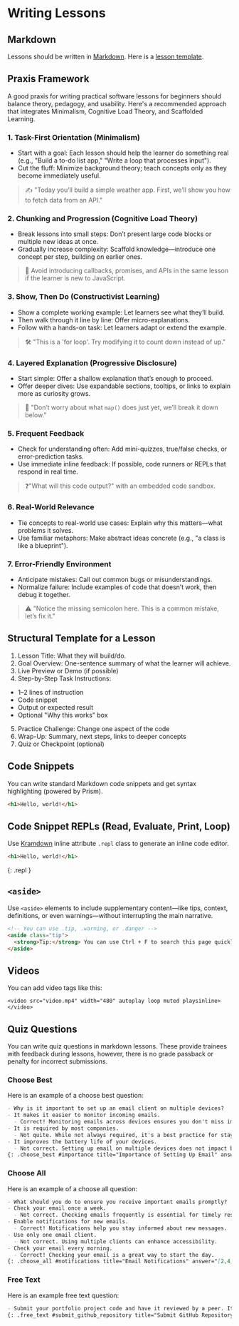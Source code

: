 # Writing Lessons

## Markdown

Lessons should be written in [Markdown](https://www.markdownguide.org/basic-syntax/). Here is a [lesson template](https://github.com/dpi-tta-lessons/lesson-template).

## Praxis Framework

A good praxis for writing practical software lessons for beginners should balance theory, pedagogy, and usability. Here's a recommended approach that integrates Minimalism, Cognitive Load Theory, and Scaffolded Learning.

### 1. Task-First Orientation (Minimalism)

- Start with a goal: Each lesson should help the learner do something real (e.g., "Build a to-do list app," "Write a loop that processes input").
- Cut the fluff: Minimize background theory; teach concepts only as they become immediately useful.

> ✍️ "Today you’ll build a simple weather app. First, we’ll show you how to fetch data from an API."

### 2. Chunking and Progression (Cognitive Load Theory)

- Break lessons into small steps: Don’t present large code blocks or multiple new ideas at once.
- Gradually increase complexity: Scaffold knowledge—introduce one concept per step, building on earlier ones.

> 🧠 Avoid introducing callbacks, promises, and APIs in the same lesson if the learner is new to JavaScript.

### 3. Show, Then Do (Constructivist Learning)

- Show a complete working example: Let learners see what they’ll build.
- Then walk through it line by line: Offer micro-explanations.
- Follow with a hands-on task: Let learners adapt or extend the example.

> 🛠️ "This is a 'for loop'. Try modifying it to count down instead of up."

### 4. Layered Explanation (Progressive Disclosure)

- Start simple: Offer a shallow explanation that’s enough to proceed.
- Offer deeper dives: Use expandable sections, tooltips, or links to explain more as curiosity grows.

> 📘 "Don’t worry about what `map()` does just yet, we’ll break it down below."

### 5. Frequent Feedback

- Check for understanding often: Add mini-quizzes, true/false checks, or error-prediction tasks.
- Use immediate inline feedback: If possible, code runners or REPLs that respond in real time.

> ❓"What will this code output?" with an embedded code sandbox.

### 6. Real-World Relevance

- Tie concepts to real-world use cases: Explain why this matters—what problems it solves.
- Use familiar metaphors: Make abstract ideas concrete (e.g., "a class is like a blueprint").

### 7. Error-Friendly Environment

- Anticipate mistakes: Call out common bugs or misunderstandings.
- Normalize failure: Include examples of code that doesn’t work, then debug it together.

> ⚠️ "Notice the missing semicolon here. This is a common mistake, let’s fix it."

## Structural Template for a Lesson

1. Lesson Title: What they will build/do.
2. Goal Overview: One-sentence summary of what the learner will achieve.
3. Live Preview or Demo (if possible)
4. Step-by-Step Task Instructions:

  - 1–2 lines of instruction
  - Code snippet
  - Output or expected result
  - Optional "Why this works" box

5. Practice Challenge: Change one aspect of the code
6. Wrap-Up: Summary, next steps, links to deeper concepts
7. Quiz or Checkpoint (optional)

## Code Snippets

You can write standard Markdown code snippets and get syntax highlighting (powered by Prism).

```html
<h1>Hello, world!</h1>
```

## Code Snippet REPLs (Read, Evaluate, Print, Loop)

Use [Kramdown](https://kramdown.gettalong.org/syntax.html#inline-attribute-lists) inline attribute `.repl` class to generate an inline code editor.

```html
<h1>Hello, world!</h1>
```
{: .repl }

## `<aside>`

Use `<aside>` elements to include supplementary content—like tips, context, definitions, or even warnings—without interrupting the main narrative.

```html
<!-- You can use .tip, .warning, or .danger -->
<aside class="tip">
  <strong>Tip:</strong> You can use Ctrl + F to search this page quickly.
</aside>
```

## Videos

You can add video tags like this:

`<video src="video.mp4" width="480" autoplay loop muted playsinline></video>`

## Quiz Questions

You can write quiz questions in markdown lessons. These provide trainees with feedback during lessons, however, there is no grade passback or penalty for incorrect submissions.

### Choose Best

Here is an example of a choose best question:

```md
- Why is it important to set up an email client on multiple devices?
- It makes it easier to monitor incoming emails.
  - Correct! Monitoring emails across devices ensures you don't miss important communications.
- It is required by most companies.
  - Not quite. While not always required, it's a best practice for staying organized.
- It improves the battery life of your devices.
  - Not correct. Setting up email on multiple devices does not impact battery life.
{: .choose_best #importance title="Importance of Setting Up Email" answer="1"}
```

### Choose All

Here is an example of a choose all question:

```md
- What should you do to ensure you receive important emails promptly?
- Check your email once a week.
  - Not correct. Checking emails frequently is essential for timely responses.
- Enable notifications for new emails.
  - Correct! Notifications help you stay informed about new messages.
- Use only one email client.
  - Not correct. Using multiple clients can enhance accessibility.
- Check your email every morning.
  - Correct! Checking your email is a great way to start the day.
{: .choose_all #notifications title="Email Notifications" answer="[2,4]"}
```

### Free Text

Here is an example free text question:

```md
- Submit your portfolio project code and have it reviewed by a peer. It should look something like `https://github.com/<username>/portfolio`.
{: .free_text #submit_github_repository title="Submit GitHub Repository URL" placeholder="GitHub Repository URL" }
```
